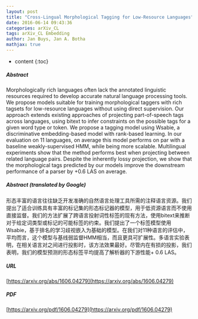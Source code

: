 ```yaml
---
layout: post
title: "Cross-Lingual Morphological Tagging for Low-Resource Languages"
date: 2016-06-14 09:43:36
categories: arXiv_CL
tags: arXiv_CL Embedding
author: Jan Buys, Jan A. Botha
mathjax: true
---
```


* content
{:toc}

##### Abstract
Morphologically rich languages often lack the annotated linguistic resources required to develop accurate natural language processing tools. We propose models suitable for training morphological taggers with rich tagsets for low-resource languages without using direct supervision. Our approach extends existing approaches of projecting part-of-speech tags across languages, using bitext to infer constraints on the possible tags for a given word type or token. We propose a tagging model using Wsabie, a discriminative embedding-based model with rank-based learning. In our evaluation on 11 languages, on average this model performs on par with a baseline weakly-supervised HMM, while being more scalable. Multilingual experiments show that the method performs best when projecting between related language pairs. Despite the inherently lossy projection, we show that the morphological tags predicted by our models improve the downstream performance of a parser by +0.6 LAS on average.

##### Abstract (translated by Google)
形态丰富的语言往往缺乏开发准确的自然语言处理工具所需的注释语言资源。我们提出了适合训练具有丰富的标记集的形态标记器的模型，用于低资源语言而不使用直接监督。我们的方法扩展了跨语言投射词性标签的现有方法，使用bitext来推断对于给定词类型或标记的可能标签的约束。我们提出了一个标签模型使用Wsabie，基于排名的学习歧视嵌入为基础的模型。在我们对11种语言的评估中，平均而言，这个模型与基线弱监督HMM相当，而且更具可扩展性。多语言实验表明，在相关语言对之间进行投影时，该方法效果最好。尽管内在有损的投影，我们表明，我们的模型预测的形态标签平均提高了解析器的下游性能+ 0.6 LAS。

##### URL
[https://arxiv.org/abs/1606.04279](https://arxiv.org/abs/1606.04279)

##### PDF
[https://arxiv.org/pdf/1606.04279](https://arxiv.org/pdf/1606.04279)


